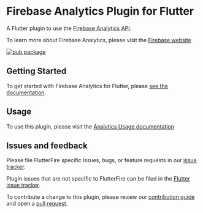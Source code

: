 # Firebase Analytics Plugin for Flutter

A Flutter plugin to use the [Firebase Analytics API](https://firebase.google.com/docs/analytics/).

To learn more about Firebase Analytics, please visit the [Firebase website](https://firebase.google.com/products/analytics)

[![pub package](https://img.shields.io/pub/v/firebase_analytics.svg)](https://pub.dev/packages/firebase_analytics)

## Getting Started

To get started with Firebase Analytics for Flutter, please [see the documentation](https://firebase.flutter.dev/docs/analytics/overview).

## Usage

To use this plugin, please visit the [Analytics Usage documentation](https://firebase.flutter.dev/docs/analytics/usage)

## Issues and feedback

Please file FlutterFire specific issues, bugs, or feature requests in our [issue tracker](https://github.com/FirebaseExtended/flutterfire/issues/new).

Plugin issues that are not specific to FlutterFire can be filed in the [Flutter issue tracker](https://github.com/flutter/flutter/issues/new).

To contribute a change to this plugin,
please review our [contribution guide](https://github.com/FirebaseExtended/flutterfire/blob/master/CONTRIBUTING.md)
and open a [pull request](https://github.com/FirebaseExtended/flutterfire/pulls).
